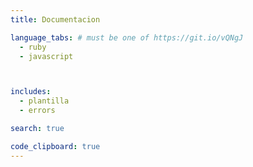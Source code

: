 ```yaml
---
title: Documentacion 

language_tabs: # must be one of https://git.io/vQNgJ
  - ruby
  - javascript



includes:
  - plantilla
  - errors

search: true

code_clipboard: true
---
```

